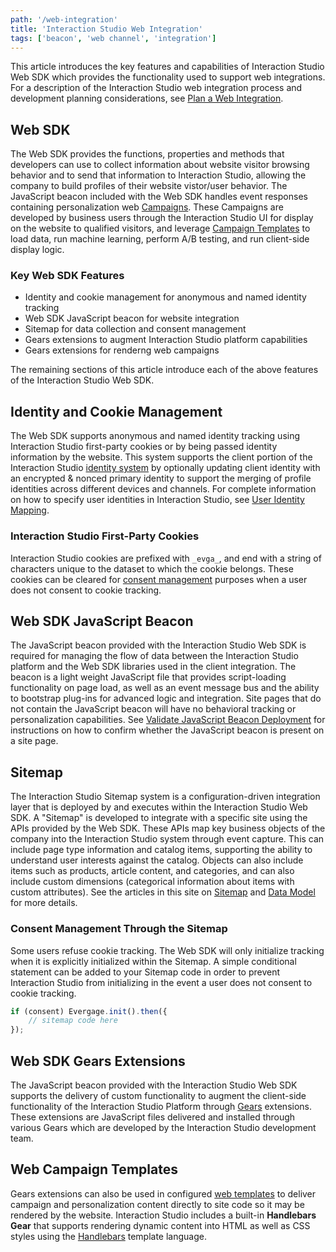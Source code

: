 ```yaml
---
path: '/web-integration'
title: 'Interaction Studio Web Integration'
tags: ['beacon', 'web channel', 'integration']
---
```


This article introduces the key features and capabilities of Interaction Studio Web SDK which provides the functionality used to support web integrations. For a description of the Interaction Studio web integration process and development planning considerations, see [Plan a Web Integration](/web-integration/web-integration-planning).

## Web SDK
The Web SDK provides the functions, properties and methods that developers can use to collect information about website visitor browsing behavior and to send that information to Interaction Studio, allowing the company to build profiles of their website vistor/user behavior. The JavaScript beacon included with the Web SDK handles event responses containing personalization web [Campaigns](/campaign-development). These Campaigns are developed by business users through the Interaction Studio UI for display on the website to qualified visitors, and leverage [Campaign Templates](/campaign-development/web-templates) to load data, run machine learning, perform A/B testing, and run client-side display logic.

### Key Web SDK Features
* Identity and cookie management for anonymous and named identity tracking
* Web SDK JavaScript beacon for website integration
* Sitemap for data collection and consent management
* Gears extensions to augment Interaction Studio platform capabilities 
* Gears extensions for renderng web campaigns

The remaining sections of this article introduce each of the above features of the Interaction Studio Web SDK.

## Identity and Cookie Management

The Web SDK supports anonymous and named identity tracking using Interaction Studio first-party cookies or by being passed identity information by the website. This system supports the client portion of the Interaction Studio [identity system](/web-integration/user-identity-mapping) by optionally updating client identity with an encrypted & nonced primary identity to support the merging of profile identities across different devices and channels. For complete information on how to specify user identities in Interaction Studio, see [User Identity Mapping](/web-integration/user-identity-mapping).

### Interaction Studio First-Party Cookies
Interaction Studio cookies are prefixed with `_evga_`, and end with a string of characters unique to the dataset to which the cookie belongs. These cookies can be cleared for [consent management](#consent-management-through-the-sitemap) purposes when a user does not consent to cookie tracking.

## Web SDK JavaScript Beacon

The JavaScript beacon provided with the Interaction Studio Web SDK is required for managing the flow of data between the Interaction Studio platform and the Web SDK libraries used in the client integration. The beacon is a light weight JavaScript file that provides script-loading functionality on page load, as well as an event message bus and the ability to bootstrap plug-ins for advanced logic and integration. Site pages that do not contain the JavaScript beacon will have no behavioral tracking or personalization capabilities. See [Validate JavaScript Beacon Deployment](/web-integration/sitemap/validate-beacon-deployment) for instructions on how to confirm whether the JavaScript beacon is present on a site page.


## Sitemap

The Interaction Studio Sitemap system is a configuration-driven integration layer that is deployed by and executes within the Interaction Studio Web SDK. A "Sitemap" is developed to integrate with a specific site using the APIs provided by the Web SDK. These APIs map key business objects of the company into the Interaction Studio system through event capture. This can include page type information and catalog items, supporting the ability to understand user interests against the catalog. Objects can also include items such as products, article content, and categories, and can also include custom dimensions (categorical information about items with custom attributes). See the articles in this site on [Sitemap](/web-integration/sitemap) and [Data Model](/data-model) for more details.

### Consent Management Through the Sitemap

Some users refuse cookie tracking. The Web SDK will only initialize tracking when it is explicitly initialized within the Sitemap. A simple conditional statement can be added to your Sitemap code in order to prevent Interaction Studio from initializing in the event a user does not consent to cookie tracking.

```js
if (consent) Evergage.init().then({
    // sitemap code here
});
```

## Web SDK Gears Extensions

The JavaScript beacon provided with the Interaction Studio Web SDK supports the delivery of custom functionality to augment the client-side functionality of the Interaction Studio Platform through [Gears](/gears) extensions. These extensions are JavaScript files delivered and installed through various Gears which are developed by the Interaction Studio development team. 

## Web Campaign Templates
Gears extensions can also be used in configured [web templates](/campaign-development/web-templates) to deliver campaign and personalization content directly to site code so it may be rendered by the website. Interaction Studio includes a built-in **Handlebars Gear** that supports rendering dynamic content into HTML as well as CSS styles using the [Handlebars](https://handlebarsjs.com) template language.


